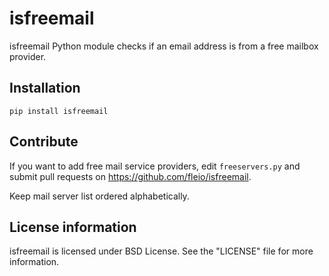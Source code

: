# isfreemail

isfreemail Python module checks if an email address is from a free mailbox provider.


## Installation

    pip install isfreemail


## Contribute

If you want to add free mail service providers, edit `freeservers.py` and submit pull requests on
https://github.com/fleio/isfreemail.

Keep mail server list ordered alphabetically. 


## License information

isfreemail is licensed under BSD License. See the "LICENSE" file for more information.
